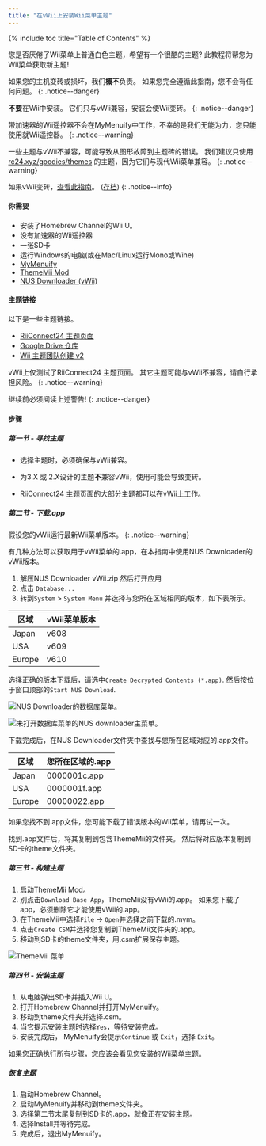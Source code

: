 ```yaml
---
title: "在vWii上安装Wii菜单主题"
---
```


{% include toc title="Table of Contents" %}

您是否厌倦了Wii菜单上普通白色主题，希望有一个很酷的主题? 此教程将帮您为Wii菜单获取新主题!

如果您的主机变砖或损坏，我们**概不**负责。 如果您完全遵循此指南，您不会有任何问题。
{: .notice--danger}

**不要**在Wii中安装。 它们只与vWii兼容，安装会使Wii变砖。
{: .notice--danger}

带加速器的Wii遥控器不会在MyMenuify中工作，不幸的是我们无能为力，您只能使用就Wii遥控器。
{: .notice--warning}

一些主题与vWii不兼容，可能导致从图形故障到主题砖的错误。 我们建议只使用[rc24.xyz/goodies/themes](https://rc24.xyz/goodies/themes/) 的主题，因为它们与现代Wii菜单兼容。
{: .notice--warning}

如果vWii变砖，[查看此指南](https://gbatemp.net/threads/guide-vwii-unbrick-guide-by-garyodernichts.528329)。 ([存档](https://web.archive.org/web/20200213194233/https://gbatemp.net/threads/guide-vwii-unbrick-guide-by-garyodernichts.528329/))
{: .notice--info}

#### 你需要

* 安装了Homebrew Channel的Wii U。
* 没有加速器的Wii遥控器
* 一张SD卡
* 运行Windows的电脑(或在Mac/Linux运行Mono或Wine)
* [MyMenuify](/assets/files/Mymenuify-Old-vWii.zip)
* [ThemeMii Mod](/assets/files/New_ThemeMii_MOD.zip)
* [NUS Downloader (vWii)](/assets/files/NUSDownloader-vwii.zip)

#### 主题链接

以下是一些主题链接。

* [RiiConnect24 主题页面](https://rc24.xyz/goodies/themes/)
* [Google Drive 仓库](https://drive.google.com/drive/folders/19tyeVQ--bJ0ZUTNg5yvAGvc3G4-euEpm?usp=sharing)
* [Wii 主题团队创建 v2](https://gbatemp.net/threads/wii-theme-team-creations-v2.336596/)

vWii上仅测试了RiiConnect24 主题页面。 其它主题可能与vWii不兼容，请自行承担风险。
{: .notice--warning}

继续前必须阅读上述警告!
{: .notice--danger}

#### 步骤

##### 第一节 - 寻找主题

* 选择主题时，必须确保与vWii兼容。

* 为3.X 或 2.X设计的主题**不**兼容vWii，使用可能会导致变砖。

* RiiConnect24 主题页面的大部分主题都可以在vWii上工作。

##### 第二节 - 下载.app

假设您的vWii运行最新Wii菜单版本。
{: .notice--warning}

有几种方法可以获取用于vWii菜单的.app，在本指南中使用NUS Downloader的vWii版本。

1. 解压NUS Downloader vWii.zip 然后打开应用
2. 点击 `Database...`
3. 转到`System` > `System Menu` 并选择与您所在区域相同的版本，如下表所示。

| 区域     | vWii菜单版本 |
| ------ | -------- |
| Japan  | v608     |
| USA    | v609     |
| Europe | v610     |

选择正确的版本下载后，请选中`Create Decrypted Contents (*.app)`. 然后按位于窗口顶部的`Start NUS Download`.

![NUS Downloader的数据库菜单。](/images/Themes-vWii/NUSD-vWii_preview-database.png)

![未打开数据库菜单的NUS downloader主菜单。](/images/Themes-vWii/NUSD-vWii_sysmenu-versions.png)

下载完成后，在NUS Downloader文件夹中查找与您所在区域对应的.app文件。

| 区域     | 您所在区域的.app   |
| ------ | ------------ |
| Japan  | 0000001c.app |
| USA    | 0000001f.app |
| Europe | 00000022.app |

如果您找不到.app文件，您可能下载了错误版本的Wii菜单，请再试一次。

找到.app文件后，将其复制到包含ThemeMii的文件夹。 然后将对应版本复制到SD卡的theme文件夹。

##### 第三节 - 构建主题

1. 启动ThemeMii Mod。
2. 别点击`Download Base App`，ThemeMii没有vWii的.app。 如果您下载了app，必须删除它才能使用vWii的.app。
3. 在ThemeMii中选择`File` -> `Open`并选择之前下载的.mym。
4. 点击`Create CSM`并选择您复制到ThemeMii文件夹的.app。
5. 移动到SD卡的theme文件夹，用.csm扩展保存主题。

![ThemeMii 菜单](/images/Themes-vWii/ThemeMii-Mod-Preview_vWii.png)

##### 第四节 - 安装主题

1. 从电脑弹出SD卡并插入Wii U。
2. 打开Homebrew Channel并打开MyMenuify。
3. 移动到theme文件夹并选择.csm。
4. 当它提示安装主题时选择`Yes`，等待安装完成。
5. 安装完成后， MyMenuify会提示`Continue` 或 `Exit`，选择 `Exit`。

如果您正确执行所有步骤，您应该会看见您安装的Wii菜单主题。

##### 恢复主题

1. 启动Homebrew Channel。
2. 启动MyMenuify并移动到theme文件夹。
3. 选择第二节末尾复制到SD卡的.app，就像正在安装主题。
4. 选择Install并等待完成。
5. 完成后，退出MyMenuify。